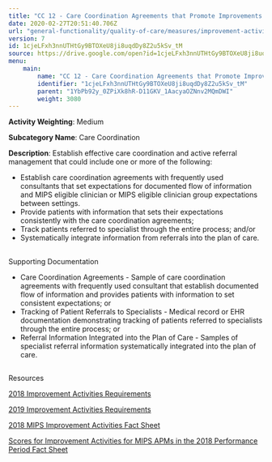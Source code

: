 ```yaml
---
title: "CC 12 - Care Coordination Agreements that Promote Improvements in Patient Tracking Across Settings"
date: 2020-02-27T20:51:40.706Z
url: "general-functionality/quality-of-care/measures/improvement-activities-measures/2018-improvement-activities/cc-12-care-coordination-agreements-that-promote-improvements-in-patient-tracking-across-settings.html"
version: 7
id: 1cjeLFxh3nnUTHtGy9BTOXeU8ji8uqdDy8Z2u5kSv_tM
source: https://drive.google.com/open?id=1cjeLFxh3nnUTHtGy9BTOXeU8ji8uqdDy8Z2u5kSv_tM
menu:
    main:
        name: "CC 12 - Care Coordination Agreements that Promote Improvements in Patient Tracking Across Settings"
        identifier: "1cjeLFxh3nnUTHtGy9BTOXeU8ji8uqdDy8Z2u5kSv_tM"
        parent: "1YbPb92y_0ZPiXk8hR-D11GKV_1AacyaOZNnv2MQmDWI"
        weight: 3080
---
```









**Activity Weighting**: Medium

**Subcategory Name**: Care Coordination

**Description**: Establish effective care coordination and active referral management that could include one or more of the following:

* Establish care coordination agreements with frequently used consultants that set expectations for documented flow of information and MIPS eligible clinician or MIPS eligible clinician group expectations between settings. 
* Provide patients with information that sets their expectations consistently with the care coordination agreements;
* Track patients referred to specialist through the entire process; and/or
* Systematically integrate information from referrals into the plan of care.







## 

Supporting Documentation

* Care Coordination Agreements - Sample of care coordination agreements with frequently used consultant that establish documented flow of information and provides patients with information to set consistent expectations; or 
* Tracking of Patient Referrals to Specialists - Medical record or EHR documentation demonstrating tracking of patients referred to specialists through the entire process; or 
* Referral Information Integrated into the Plan of Care - Samples of specialist referral information systematically integrated into the plan of care.







## 

Resources

[2018 Improvement Activities Requirements](https://qpp.cms.gov/mips/improvement-activities?py=2018)

[2019 Improvement Activities Requirements](https://qpp.cms.gov/mips/improvement-activities?py=2019)

[2018 MIPS Improvement Activities Fact Sheet](https://qpp.cms.gov/resource/2018%20MIPS%20Improvement%20Activities%20Fact%20Sheet)

[Scores for Improvement Activities for MIPS APMs in the 2018 Performance Period Fact Sheet](https://qpp.cms.gov/resource/2018%20MIPS%20APMs%20improvement%20Activities%20scores%20fact%20sheet)

